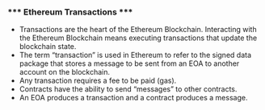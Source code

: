 ### *** Ethereum Transactions ***

- Transactions are the heart of the Ethereum Blockchain. Interacting with the Ethereum Blockchain means executing transactions that update the blockchain state.
- The term “transaction” is used in Ethereum to refer to the signed data package that stores a message to be sent from an EOA to another account on the blockchain.
- Any transaction requires a fee to be paid (gas).
- Contracts have the ability to send “messages” to other contracts.
- An EOA produces a transaction and a contract produces a message.
